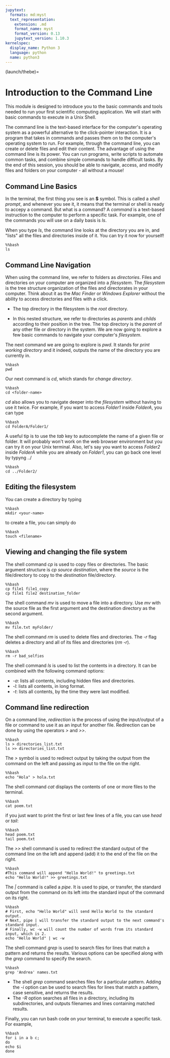 ```yaml
---
jupytext:
  formats: md:myst
  text_representation:
    extension: .md
    format_name: myst
    format_version: 0.13
    jupytext_version: 1.10.3
kernelspec:
  display_name: Python 3
  language: python
  name: python3
---
```


(launch/thebe)=
# Introduction to the Command Line

This module is designed to introduce you to the basic commands and tools needed to run your first scientific computing application. We will start with basic commands to execute in a Unix Shell.

The command line is the text-based interface for the computer's operating system as a powerful alternative to the click-pointer interaction. It is a program that takes in commands and passes them on to the computer's operating system to run. For example, through the command line, you can create or delete files and edit their content. The advantage of using the command line is its power. You can run programs, write scripts to automate common tasks, and combine simple commands to handle difficult tasks. By the end of this session, you should be able to navigate, access, and modify files and folders on your computer - all without a mouse!

## Command Line Basics

In the terminal, the first thing you see is an **$** symbol. This is called a *shell prompt*, and whenever you see it, it means that the terminal or shell is ready to accepy a command. But what is a command? A *command* is a text-based instruction to the computer to perform a specific task. For example, one of the commands you will use on a daily basis is *ls*.

When you type *ls*, the command line looks at the directory you are in, and "lists" all the files and directories inside of it. You can try it now for yourself!

```{code-cell} ipython3
%%bash
ls
```

## Command Line Navigation 
When using the command line, we refer to folders as *directories*. Files and directories on your computer are organized into a *filesystem*. The *filesystem* is the tree structure organization of the files and directorates in your computer. Think about it as the *Mac Finder* or *Windows Explorer* without the ability to access directories and files with a click. 

- The top directory in the filesystem is the *root* directory.

- In this nested structure, we refer to directories as *parents* and *childs* according to their position in the tree. The top directory is the *parent* of any other file or directory in the system. We are now going to explore a few basic commands to navigate your computer's *filesystem*. 

The next command we are going to explore is *pwd*. It stands for *print working directory* and it indeed, outputs the name of the directory you are currently in.

```{code-cell} ipython3
%%bash
pwd
```
Our next command is *cd*, which stands for *change directory*.

```{code-cell} ipython3
%%bash
cd <folder-name>
```

*cd* also allows you to navigate deeper into the *filesystem* without having to use it twice. For example, if you want to access *Folder1* inside *FolderA*, you can type

```{code-cell} ipython3
%%bash
cd FolderA/Folder1/
```
A useful tip is to use the *tab* key to autocomplete the name of a given file or folder. It will probably won't work on the web browser environment but you can try it on your Unix terminal. Also, let's say you want to access *Folder2* inside *FolderA* while you are already on *Folder1*, you can go back one level by typyng ../

```{code-cell} ipython3
%%bash
cd ../Folder2/
```

## Editing the filesystem

You can create a directory by typing

```{code-cell} ipython3
%%bash
mkdir <your-name>
```
to create a file, you can simply do

```{code-cell} ipython3
%%bash
touch <filename>
```

## Viewing and changing the file system

The shell command *cp* is used to copy files or directories. The basic argument structure is *cp source destination*, where the *source* is the file/directory to copy to the *destination* file/directory.

```{code-cell} ipython3
%%bash
cp file1 file1_copy
cp file1 file2 destination_folder
```

The shell command *mv* is used to move a file into a directory. Use *mv* with the source file as the first argument and the destination directory as the second argument.

```{code-cell} ipython3
%%bash
mv file.txt myFolder/
```

The shell command *rm* is used to delete files and directories. The *-r* flag deletes a directory and all of its files and directories (*rm -r*).

```{code-cell} ipython3
%%bash
rm -r bad_selfies
```
The shell command *ls* is used to list the contents in a directory. It can be combined with the following command options:
- *-a*: lists all contents, including hidden files and directories.
- *-l*: lists all contents, in long format.
- *-t*: lists all contents, by the time they were last modified.

## Command line redirection
On a command line, *redirection* is the process of using the input/output of a file or command to use it as an input for another file. Redirection can be done by using the operators *>* and *>>*.

```{code-cell} ipython3
%%bash
ls > directories_list.txt
ls >> directories_list.txt
```

The *>* symbol is used to redirect output by taking the output from the command on the left and passing as input to the file on the right. 

```{code-cell} ipython3
%%bash
echo "Hola" > hola.txt
```

The shell command *cat* displays the contents of one or more files to the terminal.

```{code-cell} ipython3
%%bash
cat poem.txt
```

if you just want to print the first or last few lines of a file, you can use *head* or *tail*:

```{code-cell} ipython3
%%bash
head poem.txt
tail poem.txt
```

The *>>* shell command is used to redirect the standard output of the command line on the left and append (add) it to the end of the file on the right.

```{code-cell} ipython3
%%bash
#This command will append "Hello World!" to greetings.txt
echo "Hello World!" >> greetings.txt
```

The *|* command is called a *pipe*. It is used to pipe, or transfer, the standard output from the command on its left into the standard input of the command on its right.

```{code-cell} ipython3
%%bash
# First, echo "Hello World" will send Hello World to the standard output.
# Next, pipe | will transfer the standard output to the next command's standard input.
# Finally, wc -w will count the number of words from its standard input, which is 2.
echo "Hello World" | wc -w
```
The shell command *grep* is used to search files for lines that match a pattern and returns the results. Various options can be specified along with the *grep* command to specify the search.

```{code-cell} ipython3
%%bash
grep 'Andrea' names.txt
```
- The shell *grep* command searches files for a particular pattern. Adding the *-i* option can be used to search files for lines that match a pattern, case sensitive, and returns the results.
- The *-R* option searches all files in a directory, including its subdirectories, and outputs filenames and lines containing matched results.

Finally, you can run bash code on your terminal, to execute a specific task. For example,

```{code-cell} ipython3
%%bash
for i in a b c;
do
echo $i
done
```
